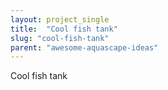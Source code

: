 ```yaml
---
layout: project_single
title:  "Cool fish tank"
slug: "cool-fish-tank"
parent: "awesome-aquascape-ideas"
---
```

Cool fish tank